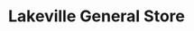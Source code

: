---
title: "Lakeville General Store"
url: /lakeville/lakeville-general-store/
shop: Lebensmittel
---